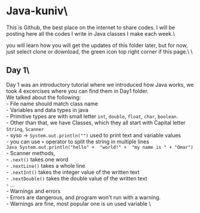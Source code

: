 # Java-kuniv\
This is Github, the best place on the internet to share codes. I will be posting here all the codes I write in Java classes I make each week.\

you will learn how you will get the updates of this folder later, but for now, just select clone or download, the green icon top right corner if this page.\\
\
## Day 1\
Day 1 was an introductory tutorial where we introduced how Java works, we took 4 excercises where you can find them in Day1 folder. \
We talked about the following: \
    - File name should match class name\
    - Variables and data types in java\
    - Primitive types are with small letter `int`, `double`, `float`, `char`, `boolean`. \
    - Other than that, we have Classes, which they all start with Capital letter `String`, `Scanner` \
    - syso -> `System.out.println("")` used to print text and variable values \
    - you can use `+` operator to split the string in multiple lines \
    ```Java
    System.out.println("hello" + 
                            "world!" + 
                            "my name is " +
                            "Omar")
    ```
    - Scanner methods,\
      - `.next()` takes one word \
      - `.nextLine()` takes a whole line \
      - `.nextInt()` takes the integer value of the written text \
      - `.nextDouble()` takes the double value of the written text \
      - ... \
    - Warnings and errors \
      - Errors are dangerous, and program won't run with a warning.  \
      - Warnings are fine, most popular one is un used variable \
  
